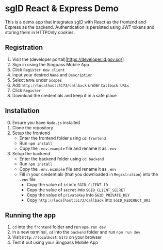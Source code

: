 # sgID React & Express Demo

This is a demo app that integrates [sgID](https://www.id.gov.sg/) with React as the frontend and Express as the backend. Authentication is persisted using JWT tokens and storing them in HTTPOnly cookies.

## Registration

1. Visit the (developer portal)[https://developer.id.gov.sg/]
2. Sign in using the Singpass Mobile App
3. Click `Register new client`
4. Input your desired `Name` and `Description`
5. Select `NAME` under `Scopes`
6. Add `http://localhost:5173/callback` under `Callback URLs`
7. Click `Register`
8. Download the credentials and keep it in a safe place

## Installation

0. Ensure you have `Node.js` installed
1. Clone the repository
2. Setup the frontend
   - Enter the frontend folder using `cd frontend`
   - Run `npm install`
   - Copy the `.env.example` file and rename it as `.env`
3. Setup the backend
   - Enter the backend folder using `cd backend`
   - Run `npm install`
   - Copy the `.env.example` file and rename it as `.env`
   - Fill in your credentials (that you downloaded in `Registration`) into the `.env` file
     - Copy the value of `id` into `SGID_CLIENT_ID`
     - Copy the value of `secret` into `SGID_CLIENT_SECRET`
     - Copy the value of `privateKey` into `SGID_PRIVATE_KEY`
     - Copy `http://localhost:5173/callback` into `SGID_REDIRECT_URI`

## Running the app

1. `cd` into the `frontend` folder and run `npm run dev`
2. In a new terminal, `cd` into the `backend` folder and run `npm run dev`
3. Visit `http://localhost:5173` on your browser
4. Test it out using your Singpass Mobile App
